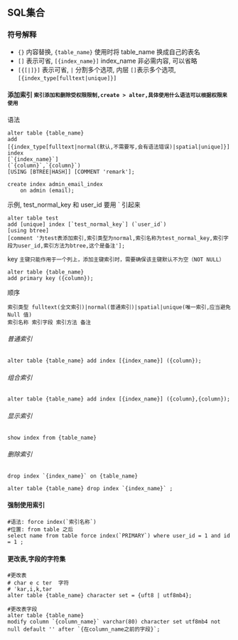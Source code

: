 ## SQL集合

### 符号解释
* `{}` 内容替换, `{table_name}` 使用时将 table_name 换成自己的表名
* `[]` 表示可省, `[{index_name}]` index_name 非必需内容, 可以省略
* `[{[|]}]` 表示可省, `|` 分割多个选项, 内层 `[]`表示多个选项,`[{index_type[fulltext|unique]}]`

#### 添加索引 `索引添加和删除受权限限制,create > alter,具体使用什么语法可以根据权限来使用`
语法
```
alter table {table_name} 
add 
[{index_type[fulltext|normal(默认,不需要写,会有语法错误)|spatial|unique]}] index 
[`{index_name}`] 
(`{column}`,`{column}`)
[USING [BTREE|HASH]] [COMMENT 'remark'];

create index admin_email_index
	on admin (email);
```

示例, test_normal_key 和 user_id 要用 ` 引起来
```
alter table test
add [unique] index [`test_normal_key`] (`user_id`)  
[using btree] 
[comment '为test表添加索引,索引类型为normal,索引名称为test_normal_key,索引字段为user_id,索引方法为btree,这个是备注'];
```

key `主键只能作用于一个列上，添加主键索引时，需要确保该主键默认不为空（NOT NULL）`
```
alter table {table_name}
add primary key ({column});
```

顺序
~~~
索引类型 fulltext(全文索引)|normal(普通索引)|spatial|unique(唯一索引,应当避免 Null 值)
索引名称 索引字段 索引方法 备注
~~~

###### 普通索引 
```
alter table {table_name} add index [{index_name}] ({column});
```

###### 组合索引
```
alter table {table_name} add index [{index_name}] ({column},{column});
```

###### 显示索引
```
show index from {table_name}
```

###### 删除索引
```
drop index `{index_name}` on {table_name}

alter table {table_name} drop index `{index_name}` ;
```

#### 强制使用索引
```
#语法: force index(`索引名称`)
#位置: from table 之后
select name from table force index(`PRIMARY`) where user_id = 1 and id = 1 ;
```

#### 更改表,字段的字符集
```
#更改表 
# char e c ter  字符
# ˈkar,i,k,tər
alter table {table_name} character set = {uft8 | utf8mb4};

#更改表字段
alter table {table_name}
modify column `{column_name}` varchar(80) character set utf8mb4 not null default '' after `{在column_name之前的字段}`;
```